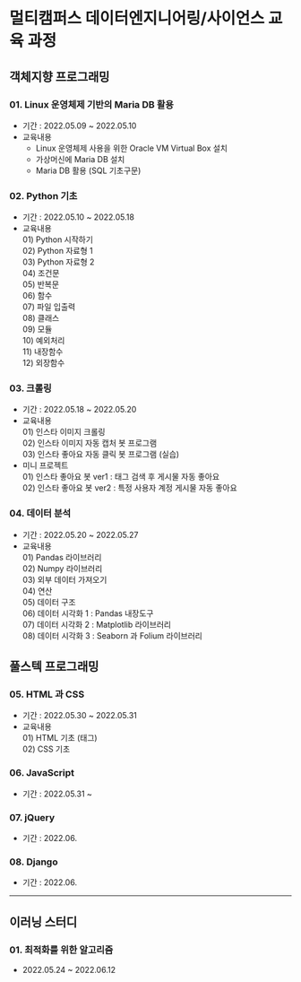 # 멀티캠퍼스 데이터엔지니어링/사이언스 교육 과정

## 객체지향 프로그래밍
### 01. Linux 운영체제 기반의 Maria DB 활용
- 기간 : 2022.05.09 ~ 2022.05.10
- 교육내용
  - Linux 운영체제 사용을 위한 Oracle VM Virtual Box 설치
  - 가상머신에 Maria DB 설치
  - Maria DB 활용 (SQL 기초구문)
### 02. Python 기초
- 기간 : 2022.05.10 ~ 2022.05.18
- 교육내용  
  01\) Python 시작하기  
  02\) Python 자료형 1  
  03\) Python 자료형 2  
  04\) 조건문  
  05\) 반복문  
  06\) 함수  
  07\) 파일 입출력  
  08\) 클래스  
  09\) 모듈  
  10\) 예외처리  
  11\) 내장함수   
  12\) 외장함수
### 03. 크롤링
- 기간 : 2022.05.18 ~ 2022.05.20
- 교육내용  
  01\) 인스타 이미지 크롤링  
  02\) 인스타 이미지 자동 캡처 봇 프로그램  
  03\) 인스타 좋아요 자동 클릭 봇 프로그램 (실습)
- 미니 프로젝트  
  01\) 인스타 좋아요 봇 ver1 : 태그 검색 후 게시물 자동 좋아요  
  02\) 인스타 좋아요 봇 ver2 : 특정 사용자 계정 게시물 자동 좋아요
### 04. 데이터 분석
- 기간 : 2022.05.20 ~ 2022.05.27
- 교육내용  
  01\) Pandas 라이브러리  
  02\) Numpy 라이브러리  
  03\) 외부 데이터 가져오기  
  04\) 연산  
  05\) 데이터 구조  
  06\) 데이터 시각화 1 : Pandas 내장도구  
  07\) 데이터 시각화 2 : Matplotlib 라이브러리  
  08\) 데이터 시각화 3 : Seaborn 과 Folium 라이브러리

## 풀스텍 프로그래밍
### 05. HTML 과 CSS
- 기간 : 2022.05.30 ~ 2022.05.31
- 교육내용  
  01\) HTML 기초 (태그)  
  02\) CSS 기초  
### 06. JavaScript
- 기간 : 2022.05.31 ~

### 07. jQuery
- 기간 : 2022.06.

### 08. Django
- 기간 : 2022.06.
---
## 이러닝 스터디
### 01. 최적화를 위한 알고리즘
- 2022.05.24 ~ 2022.06.12

